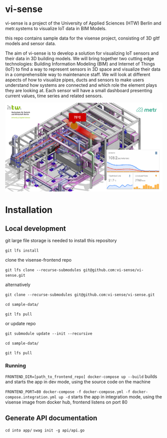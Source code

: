 # vi-sense

vi-sense is a project of the University of Applied Sciences (HTW) Berlin and metr.systems to visualize IoT data in BIM Models.

this repo contains sample data for the visense project, consisting of 3D gltf models and sensor data.

The aim of vi-sense is to develop a solution for visualizing IoT sensors and their data in 3D building models. We will bring together two cutting edge technologies: Building Information Modeling (BIM) and Internet of Things (IoT) to find a way to represent sensors in 3D space and visualize their data in a comprehensible way to maintenance staff. We will look at different aspects of how to visualize pipes, ducts and sensors to make users understand how systems are connected and which role the element plays they are looking at. Each sensor will have a small dashboard presenting current values, time series and related sensors.

![](https://github.com/vi-sense/sample-data/blob/master/image.png)

# Installation

## Local development

git large file storage is needed to install this repository

```git lfs install```

clone the visense-frontend repo

```git lfs clone --recurse-submodules git@github.com:vi-sense/vi-sense.git```

alternatively

```git clone --recurse-submodules git@github.com:vi-sense/vi-sense.git```

```cd sample-data/```

```git lfs pull```

or update repo

```git submodule update --init --recursive```

```cd sample-data/```

```git lfs pull```

### Running
```FRONTEND_DIR=[path_to_frontend_repo] docker-compose up --build```
builds and starts the app in dev mode, using the source code on the machine

```FRONTEND_PORT=80 docker-compose -f docker-compose.yml -f docker-compose.integration.yml up -d```
starts the app in integration mode, using the visense image from docker hub, frontend listens on port 80

## Generate API documentation

```cd into app/```
```swag init -g api/api.go```